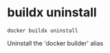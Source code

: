 # buildx uninstall

```
docker buildx uninstall
```

<!---MARKER_GEN_START-->
Uninstall the 'docker builder' alias


<!---MARKER_GEN_END-->
